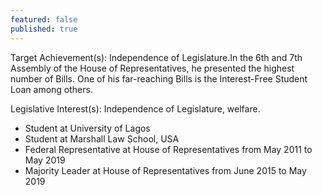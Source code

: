 ```yaml
---
featured: false
published: true
---
```

Target Achievement(s): Independence of Legislature.In the 6th and 7th Assembly of the House of Representatives, he presented the highest number of Bills. One of his far-reaching Bills is the Interest-Free Student Loan among others.

Legislative Interest(s): Independence of Legislature, welfare.

* Student at University of Lagos
* Student at Marshall Law School, USA
* Federal Representative at House of Representatives from May 2011 to May 2019
* Majority Leader at House of Representatives from June 2015 to May 2019

